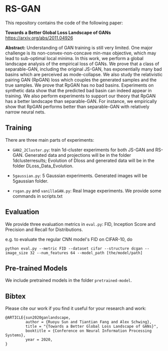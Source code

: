 # RS-GAN

This repository contains the code of the following paper:

**Towards a Better Global Loss Landscape of GANs** https://arxiv.org/abs/2011.04926

**Abstract:** Understanding of GAN training is still very limited. One major challenge is its non-convex-non-concave min-max objective, which may lead to sub-optimal local minima. In this work, we perform a global landscape analysis of the empirical loss of GANs. We prove that a class of separable-GAN, including the original JS-GAN, has exponentially many bad basins which are perceived as mode-collapse. We also study the relativistic pairing GAN (RpGAN) loss which couples the generated samples and the true samples. We prove that RpGAN has no bad basins. Experiments on synthetic data show that the predicted bad basin can indeed appear in training. We also perform experiments to support our theory that RpGAN has a better landscape than separable-GAN. For instance, we empirically show that RpGAN performs better than separable-GAN with relatively narrow neural nets.

## Training

There are three main parts of experiments:

* `GAN2_2Cluster.py`: train 1d-cluster experiments for both JS-GAN and RS-GAN. Generated data and projections will be in the folder 1dclusterresults; Evolution of Dloss and generated data will be in the folder DLoss_Data_Evolution.


* `5gaussian.py`: 5 Gaussian experiments. Generated images will be 5gaussian folder.
* `rsgan.py` and `vanillaGAN.py`: Real Image experiments. We provide some commands in scripts.txt



## Evaluation

We provide three evaluation metrics in `eval.py`: FID, Inception Score and Precision and Recall for Distributions.

e.g. to evaluate the regular CNN model's FID on CIFAR-10, do

```
python eval.py --metric FID --dataset cifar --structure dcgan --image_size 32 --num_features 64 --model_path [the/model/path]
```



## Pre-trained Models

We include pretrained models in the folder `pretrained-model`.



## Bibtex

Please cite our work if you find it useful for your research and work:

```
@ARTICLE{sun2020ganlandscape,
         author = {Ruoyu Sun and Tiantian Fang and Alex Schwing},
         title = "{Towards a Better Global Loss Landscape of GANs}",
         booktitle = {Conference on Neural Information Processing Systems},
         year = 2020,
}
```
